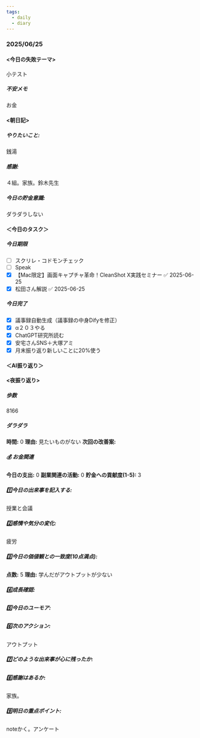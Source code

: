 ```yaml
---
tags:
  - daily
  - diary
---
```

### 2025/06/25

#### <今日の失敗テーマ>
小テスト
##### 不安メモ
お金
#### <朝日記>
##### やりたいこと: 
銭湯
##### 感謝: 
４組。家族。鈴木先生
##### 今日の貯金意識: 
ダラダラしない
#### ＜今日のタスク＞

##### 今日期限
- [ ] スクリレ・コドモンチェック
- [ ] Speak
- [x] 【Mac限定】画面キャプチャ革命！CleanShot X実践セミナー ✅ 2025-06-25
- [x] 松田さん解説 ✅ 2025-06-25

##### 今日完了
- [x] 議事録自動生成（議事録の中身Difyを修正）
- [x] α２０３やる
- [x] ChatGPT研究所読む
- [x] 安宅さんSNS＋大塚アミ
- [x] 月末振り返り新しいことに20%使う

#### ＜AI振り返り＞

#### <夜振り返り>
##### 歩数
8166
##### ダラダラ
**時間:** 0
**理由:** 見たいものがない
**次回の改善案:** 

##### 💰 お金関連
**今日の支出:** 0
**副業関連の活動:** 0
**貯金への貢献度(1-5):** 3

##### 1️⃣今日の出来事を記入する: 
授業と会議
##### 2️⃣感情や気分の変化: 
疲労
##### 3️⃣今日の価値観との一致度(10点満点): 
**点数:** 5
**理由:** 学んだがアウトプットが少ない

##### 4️⃣成長確認: 

##### 5️⃣今日のユーモア: 

##### 6️⃣次のアクション: 
アウトプット
##### 7️⃣どのような出来事が心に残ったか: 

##### 8️⃣感謝はあるか:
家族。
##### 9️⃣明日の重点ポイント:
noteかく。アンケート